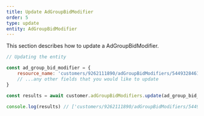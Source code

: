```yaml
---
title: Update AdGroupBidModifier
order: 5
type: update
entity: AdGroupBidModifier
---
```


This section describes how to update a AdGroupBidModifier.

```javascript
// Updating the entity

const ad_group_bid_modifier = {
    resource_name: 'customers/9262111890/adGroupBidModifiers/54493284610~30000', // The resource_name is required
    // ...any other fields that you would like to update
}

const results = await customer.adGroupBidModifiers.update(ad_group_bid_modifier)

console.log(results) // ['customers/9262111890/adGroupBidModifiers/54493284610~30000']
```
